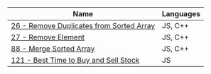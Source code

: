|Name|Languages|
|---|---|
|[26 - Remove Duplicates from Sorted Array](26-remove-duplicates-from-sorted-array.md)|JS, C++|
|[27 - Remove Element](27-remove-element.md)|JS, C++|
|[88 - Merge Sorted Array](88-merge-sorted-array.md)|JS, C++|
|[121 - Best Time to Buy and Sell Stock](121-best-time-to-buy-and-sell-stock.md)|JS|


